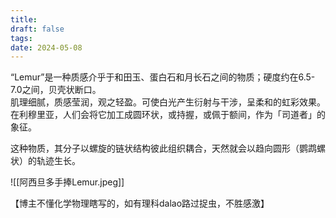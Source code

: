 ```yaml
---
title: 
draft: false
tags: 
date: 2024-05-08
---
```

“Lemur”是一种质感介乎于和田玉、蛋白石和月长石之间的物质；硬度约在6.5-7.0之间，贝壳状断口。  
肌理细腻，质感莹润，观之轻盈。可使白光产生衍射与干涉，呈柔和的虹彩效果。在利穆里亚，人们会将它加工成圆环状，或持握，或佩于额间，作为「司道者」的象征。  

这种物质，其分子以螺旋的链状结构彼此组织耦合，天然就会以趋向圆形（鹦鹉螺状）的轨迹生长。  

![[阿西旦多手捧Lemur.jpeg]]

【博主不懂化学物理瞎写的，如有理科dalao路过捉虫，不胜感激】